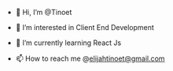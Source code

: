 - 👋 Hi, I’m @Tinoet
- 👀 I’m interested in Client End Development 
- 🌱 I’m currently learning React Js

- 📫 How to reach me @elijahtinoet@gmail.com
<!---
Tinoet/Tinoet is a ✨ special ✨ repository because its `README.md` (this file) appears on your GitHub profile.
You can click the Preview link to take a look at your changes.
--->
